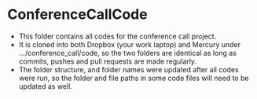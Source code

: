 # ConferenceCallCode

- This folder contains all codes for the conference call project. 
- It is cloned into both Dropbox (your work laptop) and Mercury under .../conference_call/code, 
so the two folders are identical as long as commits, pushes and pull requests are made regularly.
- The folder structure, and folder names were updated after all codes were run, so the folder and file paths in some code files will need to be updated as well. 
